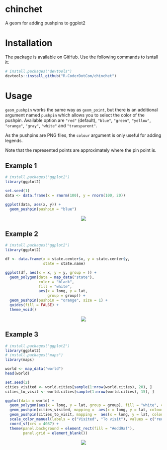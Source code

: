 # chinchet
A geom for adding pushpins to ggplot2


# Installation

The package is available on GitHub. Use the following commands to isntall it:

``` r
# install.packages("devtools")
devtools::install_github("R-CoderDotCom/chinchet")
```

# Usage

`geom_pushpin` works the same way as `geom_point`, but there is an additional argument named `pushpin` which allows you to select the color of the pushpin. Available option are `"red"` (default), `"blue"`, `"green"`, `"yellow"`, `"orange"`, `"gray"`, `"white"` and `"transparent"`.

As the pushpins are PNG files, the `colour` argument is only useful for adding legends.

Note that the represented points are approximately where the pin point is.


## Example 1

```r
# install.packages("ggplot2")
library(ggplot2)

set.seed(1)
data <- data.frame(x = rnorm(100), y = rnorm(100, 20))

ggplot(data, aes(x, y)) +
  geom_pushpin(pushpin = "blue")
```


<p align="center">
 <img src="https://user-images.githubusercontent.com/67192157/104848159-fcfa1380-58e3-11eb-880d-0ae25eb6b4be.png">
</p>


## Example 2

```r
# install.packages("ggplot2")
library(ggplot2)

df <- data.frame(x = state.center$x, y = state.center$y,
                 state = state.name)

ggplot(df, aes(x = x, y = y, group = )) +
  geom_polygon(data = map_data("state"),
               color = "black",
               fill = "white",
               aes(x = long, y = lat,
                   group = group)) +
  geom_pushpin(pushpin = "orange", size = 1) +
  guides(fill = FALSE) +
  theme_void()
```


<p align="center">
 <img src="https://user-images.githubusercontent.com/67192157/104848323-bb1d9d00-58e4-11eb-9331-d12e543ccf00.png">
</p>


## Example 3

```r
# install.packages("ggplot2")
library(ggplot2)
# install.packages("maps")
library(maps)

world <- map_data("world")
head(world)

set.seed(2)
cities_visited <- world.cities[sample(1:nrow(world.cities), 20), ]
cities_to_visit <- world.cities[sample(1:nrow(world.cities), 15), ]

ggplot(data = world) +
  geom_polygon(aes(x = long, y = lat, group = group), fill = "white", color = "grey30", size = 0.1) + 
  geom_pushpin(cities_visited, mapping =  aes(x = long, y = lat, colour = "red", pushpin = "red"), size = 0.75) +
  geom_pushpin(cities_to_visit, mapping =  aes(x = long, y = lat, colour = "green", pushpin = "green"), size = 0.75) + 
  scale_color_manual(labels = c("Visited", "To visit"), values = c("red", "green")) +
  coord_sf(crs = 4087) +
  theme(panel.background = element_rect(fill = "#edd9af"),
        panel.grid = element_blank()) 
```


<p align="center">
 <img src="https://user-images.githubusercontent.com/67192157/104848385-020b9280-58e5-11eb-86e8-e5099f196011.png">
</p>


